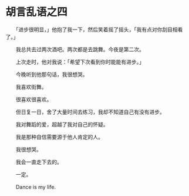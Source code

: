 # 胡言乱语之四

　　「进步很明显，」他抱了我一下，然后笑着摇了摇头，「我有点对你刮目相看了。」

　　我总共去过两次酒吧。两次都是去跳舞。今夜是第二次。

　　上次走时，他对我说：「希望下次看到你时能能有进步。」



　　今晚听到他那句话，我很想哭。



　　我喜欢街舞。

　　很喜欢很喜欢。

　　但日复一日，舍了大量时间去练习，我却不知道自己有没有进步。

　　我对舞蹈的爱，超越了我对自己的怀疑。

　　我是那种自信需要源于他人肯定的人。

　　我很想哭。



　　我会一直走下去的。

　　一定。

　　Dance is my life.


